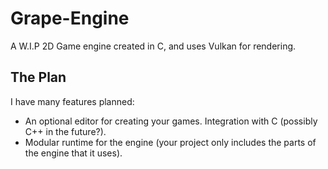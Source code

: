 # Grape-Engine
A W.I.P 2D Game engine created in C, and uses Vulkan for rendering.

## The Plan
I have many features planned:
- An optional editor for creating your games. Integration with C (possibly C++ in the future?).
- Modular runtime for the engine (your project only includes the parts of the engine that it uses).
